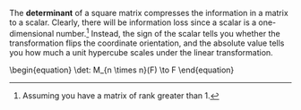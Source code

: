 The **determinant** of a square matrix compresses the information in a matrix to a scalar. Clearly, there will be information loss since a scalar is a one-dimensional number.[^technicality] Instead, the sign of the scalar tells you whether the transformation flips the coordinate orientation, and the absolute value tells you how much a unit hypercube scales under the linear transformation.

[^technicality]: Assuming you have a matrix of rank greater than 1.

\begin{equation}
\det: M_{n \times n}(F) \to F
\end{equation}